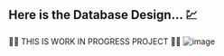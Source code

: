 ## Here is the Database Design... 💹
👷‍♂️ THIS IS WORK IN PROGRESS PROJECT  👩‍🏭
![image](https://github.com/user-attachments/assets/ce64dd8b-ac03-4cfc-92ae-c2f21704e9a4)
